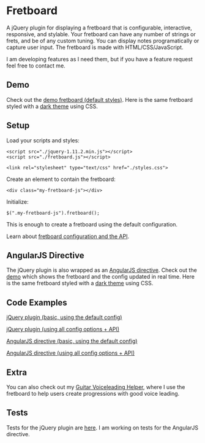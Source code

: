 # Fretboard

A jQuery plugin for displaying a fretboard that is configurable, interactive, responsive, and stylable. Your fretboard can have any number of strings or frets, and be of any custom tuning. You can display notes programatically or capture user input. The fretboard is made with HTML/CSS/JavaScript.


I am developing features as I need them, but if you have a feature request feel free to contact me.



## Demo

Check out the <a href="http://frank-modica.com/static/fretboarddemo/index-with-full-config.html" target="_blank">demo fretboard (default styles)</a>. Here is the same fretboard styled with a <a href="http://frank-modica.com/static/fretboarddemo/index-with-full-config-dark-theme.html" target="_blank">dark theme</a> using CSS.

## Setup

Load your scripts and styles:

```
<script src="./jquery-1.11.2.min.js"></script>
<script src="./fretboard.js"></script>

<link rel="stylesheet" type="text/css" href="./styles.css">
```

Create an element to contain the fretboard:

```
<div class="my-fretboard-js"></div>
```

Initialize:

```
$(".my-fretboard-js").fretboard();
```

This is enough to create a fretboard using the default configuration.

Learn about <a target="_blank" href="https://github.com/fmodica/fretboard.js/wiki/Configuration-and-API">fretboard configuration and the API</a>.

## AngularJS Directive

The jQuery plugin is also wrapped as an <a href="https://github.com/fmodica/fretboard.js/wiki/AngularJS-Directive">AngularJS directive</a>. Check out the <a href="http://frank-modica.com/static/fretboarddemo/angular-directive/index-with-full-config.html">demo</a> which shows the fretboard and the config updated in real time. Here is the same fretboard styled with a <a href="http://frank-modica.com/static/fretboarddemo/angular-directive/index-with-full-config-dark-theme.html" target="_blank">dark theme</a> using CSS.

## Code Examples

<a href="https://github.com/fmodica/fretboard/blob/master/jquery-plugin/index.html">jQuery plugin (basic, using the default config)</a>

<a href="https://github.com/fmodica/fretboard/blob/master/jquery-plugin/index-with-full-config.html">jQuery plugin (using all config options + API)</a>

<a href="https://github.com/fmodica/fretboard/blob/master/angular-directive/index.html">AngularJS directive (basic, using the default config)</a>

<a href="https://github.com/fmodica/fretboard/blob/master/angular-directive/index-with-full-config.html">AngularJS directive (using all config options + API)</a>

## Extra

You can also check out my <a target="_blank" href="http://frank-modica.com/#/voiceleader/index">Guitar Voiceleading Helper</a>, where I use the fretboard to help users create progressions with good voice leading.

## Tests
Tests for the jQuery plugin are <a href="https://github.com/fmodica/fretboard/tree/master/jquery-plugin/tests">here</a>. I am working on tests for the AngularJS directive.
